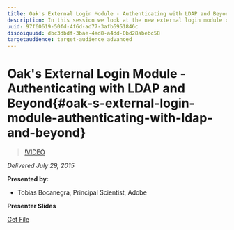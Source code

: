 ```yaml
---
title: Oak's External Login Module - Authenticating with LDAP and Beyond
description: In this session we look at the new external login module of Apache Jackrabbit Oak. We examine the details and interplay of the login module, the synchronization handler and the identity provider. Using the LDAP identity provider as an example we demonstrate the required configuration so LDAP users can be automatically imported into AEM for authentication purposes. Additionally we show tips and tricks on how to debug the system if things don't work right away.
uuid: 97f60619-50fd-4f6d-ad77-3afb5951846c
discoiquuid: dbc3dbdf-3bae-4ad8-a4dd-0bd28abebc58
targetaudience: target-audience advanced
---
```


# Oak's External Login Module - Authenticating with LDAP and Beyond{#oak-s-external-login-module-authenticating-with-ldap-and-beyond}

>[!VIDEO](https://video.tv.adobe.com/v/19382/?quality=9)

*Delivered July 29, 2015*

**Presented by:**

* Tobias Bocanegra, Principal Scientist, Adobe

**Presenter Slides**

[Get File](assets/oak-ldap-cqgems.pdf)
<!--
[Get back to the Overview](https://helpx.adobe.com/experience-manager/kt/eseminars/gems/aem-index.html)
-->
